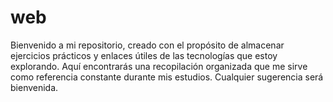 # web

Bienvenido a mi repositorio, creado con el propósito de almacenar ejercicios prácticos y enlaces útiles de las tecnologías que estoy explorando. Aquí encontrarás una recopilación organizada que me sirve como referencia constante durante mis estudios. Cualquier sugerencia será bienvenida.
